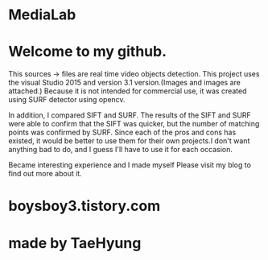 # MediaLab
# Welcome to my github.
This sources -> files are real time video objects detection.
This project uses the visual Studio 2015 and version 3.1 version.(Images and images are attached.)
Because it is not intended for commercial use, it was created using SURF detector using opencv.

In addition, I compared SIFT and SURF.
The results of the SIFT and SURF were able to confirm that the SIFT was quicker, but the number of matching points was confirmed by SURF.
Since each of the pros and cons has existed, it would be better to use them for their own projects.I don't want anything bad to do,
and I guess I'll have to use it for each occasion.

Became interesting experience and I made myself
Please visit my blog to find out more about it.
# boysboy3.tistory.com
# made by TaeHyung
